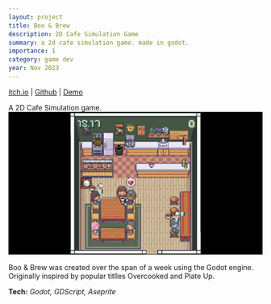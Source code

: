 ```yaml
---
layout: project
title: Boo & Brew
description: 2D Cafe Simulation Game
summary: a 2d cafe simulation game. made in godot.
importance: 1
category: game dev
year: Nov 2023
---
```


<div class="center">
  <a class="tech-link" target="_blank" rel="noopener noreferrer" href="https://labibz.itch.io/boo-brew-cafe">itch.io</a> | 
  <a class="tech-link" target="_blank" rel="noopener noreferrer" href="https://github.com/LabibZ/CozyAutumnJam">Github</a> | 
  <a class="tech-link" target="_blank" rel="noopener noreferrer" href="https://www.youtube.com/watch?v=U00kJenx2TE">Demo</a>
</div>

A 2D Cafe Simulation game.
![Cafe](/assets/img/cafe.png)

Boo & Brew was created over the span of a week using the Godot engine. Originally inspired by popular titlles Overcooked and Plate Up. 

**Tech:** _Godot, GDScript, Aseprite_